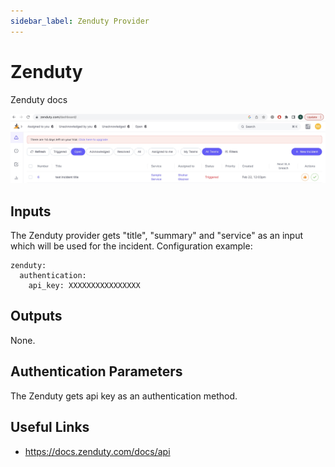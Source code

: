 ```yaml
---
sidebar_label: Zenduty Provider
---
```


# Zenduty
Zenduty docs

![User key](zenduty.jpg?raw=true)
## Inputs
The Zenduty provider gets "title", "summary" and "service" as an input which will be used for the incident.
Configuration example:
```
zenduty:
  authentication:
    api_key: XXXXXXXXXXXXXXXX
```
## Outputs
None.

## Authentication Parameters
The Zenduty gets api key as an authentication method.


## Useful Links
- https://docs.zenduty.com/docs/api
